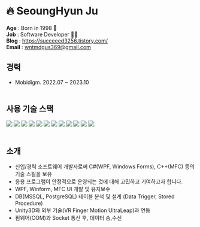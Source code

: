 # 🔥 SeoungHyun Ju
__Age__ : Born in 1998 👶 <br/>
__Job__ : Software Developer 👨‍💼 <br/>
__Blog__ : https://succeeed3256.tistory.com/ <br/>
__Email__ : wntmdgus369@gmail.com  

## 경력
- Mobidigm. 2022.07 ~ 2023.10
<br/><br/>

## 사용 기술 스택
<img src="https://img.shields.io/badge/C++-00599C?style=flat-square&logo=c%2B%2B&logoColor=white"/> <img src="https://img.shields.io/badge/C Sharp-239120?style=flat-square&logo=C Sharp&logoColor=white"/> <img src="https://img.shields.io/badge/XAML-0C54C2?style=flat-square&logo=XAML&logoColor=white"/></a>
<img src="https://img.shields.io/badge/Visual Studio Code-007ACC?style=flat-square&logo=Visual Studio Code&logoColor=white"/></a>
<img src="https://img.shields.io/badge/Visual Studio-5C2D91?style=flat-square&logo=Visual Studio&logoColor=white"/></a>
<img src="https://img.shields.io/badge/.NET-512BD4?style=flat-square&logo=.NET&logoColor=white"/></a>
<img src="https://img.shields.io/badge/MFC-239120?style=flat-square&logo=MFC&logoColor=white"/> <img src="https://img.shields.io/badge/WPF-007ACC?style=flat-square&logo=WPF&logoColor=white"/> <img src="https://img.shields.io/badge/Windows Forms-0C54C2?style=flat-square&logo=Windows Forms&logoColor=white"/></a>
<img src="https://img.shields.io/badge/Unity-000000?style=flat-square&logo=Unity&logoColor=white"/></a>
<img src="https://img.shields.io/badge/Postgresql-4169E1?style=flat-square&logo=Postgresql&logoColor=white"/></a>
<img src="https://img.shields.io/badge/Microsoft Sql Server-CC2927?style=flat-square&logo=Microsoft Sql Server&logoColor=white"/></a>
<br/> <br/> 

## 소개
- 신입/경력 소프트웨어 개발자로써 C#(WPF, Windows Forms), C++(MFC) 등의 기술 스킬을 보유 
- 응용 프로그램이 안정적으로 운영되는 것에 대해 고민하고 기여하고자 합니다.
- WPF, Winform, MFC UI 개발 및 유지보수
- DB(MSSQL, PostgreSQL) 테이블 분석 및 설계 (Data Trigger, Stored Procedure)
- Unity3D와 외부 기술(VR Finger Motion UltraLeap)과 연동
- 펌웨어(COM)과 Socket 통신 후, 데이터 송,수신  
